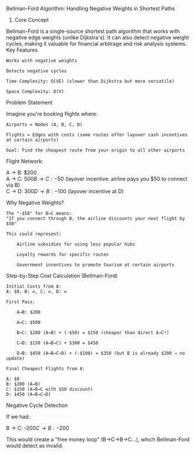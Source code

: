 Bellman-Ford Algorithm: Handling Negative Weights in Shortest Paths
1. Core Concept

Bellman-Ford is a single-source shortest path algorithm that works with negative edge weights (unlike Dijkstra's). It can also detect negative weight cycles, making it valuable for financial arbitrage and risk analysis systems.
Key Features

    Works with negative weights

    Detects negative cycles

    Time Complexity: O(VE) (slower than Dijkstra but more versatile)

    Space Complexity: O(V)

Problem Statement

Imagine you're booking flights where:

    Airports = Nodes (A, B, C, D)

    Flights = Edges with costs (some routes offer layover cash incentives at certain airports)

    Goal: Find the cheapest route from your origin to all other airports

Flight Network:

A → B: $200  
A → C: $500  
B → C: -$50 (layover incentive: airline pays you $50 to connect via B)  
C → D: $300  
D → B: -$100 (layover incentive at D)

Why Negative Weights?

    The "-$50" for B→C means:
    "If you connect through B, the airline discounts your next flight by $50"

    This could represent:

        Airline subsidies for using less popular hubs

        Loyalty rewards for specific routes

        Government incentives to promote tourism at certain airports

Step-by-Step Cost Calculation (Bellman-Ford)

    Initial Costs from A:
    A: $0, B: ∞, C: ∞, D: ∞

    First Pass:

        A→B: $200

        A→C: $500

        B→C: $200 (A→B) + (-$50) = $150 (cheaper than direct A→C!)

        C→D: $150 (A→B→C) + $300 = $450

        D→B: $450 (A→B→C→D) + (-$100) = $350 (but B is already $200 → no update)

    Final Cheapest Flights from A:

    A: $0  
    B: $200 (A→B)  
    C: $150 (A→B→C with $50 discount)  
    D: $450 (A→B→C→D)

Negative Cycle Detection

If we had:

B → C: -$200  
C → B: -$200

This would create a "free money loop" (B→C→B→C...), which Bellman-Ford would detect as invalid.